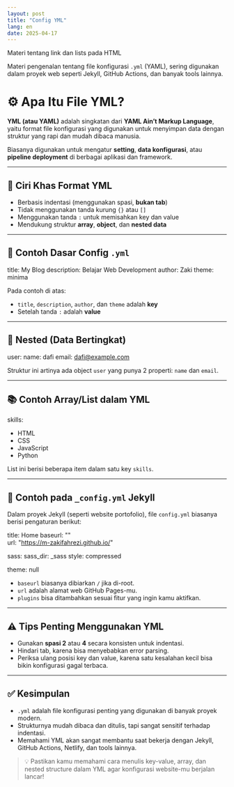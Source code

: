 ```yaml
---
layout: post
title: "Config YML"
lang: en
date: 2025-04-17
---
```


Materi tentang link dan lists pada HTML

Materi pengenalan tentang file konfigurasi `.yml` (YAML), sering digunakan dalam proyek web seperti Jekyll, GitHub Actions, dan banyak tools lainnya.

# ⚙️ Apa Itu File YML?

**YML (atau YAML)** adalah singkatan dari **YAML Ain’t Markup Language**, yaitu format file konfigurasi yang digunakan untuk menyimpan data dengan struktur yang rapi dan mudah dibaca manusia.

Biasanya digunakan untuk mengatur **setting**, **data konfigurasi**, atau **pipeline deployment** di berbagai aplikasi dan framework.

---

## 🧩 Ciri Khas Format YML

- Berbasis indentasi (menggunakan spasi, **bukan tab**)
- Tidak menggunakan tanda kurung `{}` atau `[]`
- Menggunakan tanda `:` untuk memisahkan key dan value
- Mendukung struktur **array**, **object**, dan **nested data**

---

## 📘 Contoh Dasar Config `.yml`

title: My Blog
description: Belajar Web Development
author: Zaki
theme: minima


Pada contoh di atas:
- `title`, `description`, `author`, dan `theme` adalah **key**
- Setelah tanda `:` adalah **value**

---

## 🧱 Nested (Data Bertingkat)

user:
  name: dafi
  email: dafi@example.com


Struktur ini artinya ada object `user` yang punya 2 properti: `name` dan `email`.

---

## 📚 Contoh Array/List dalam YML


skills:
  - HTML
  - CSS
  - JavaScript
  - Python


List ini berisi beberapa item dalam satu key `skills`.

---

## 🔧 Contoh pada `_config.yml` Jekyll

Dalam proyek Jekyll (seperti website portofolio), file `config.yml` biasanya berisi pengaturan berikut:

title: Home
baseurl: ""  
url: "https://m-zakifahrezi.github.io/"

sass:
  sass_dir: _sass
  style: compressed

theme: null


- `baseurl` biasanya dibiarkan `/` jika di-root.
- `url` adalah alamat web GitHub Pages-mu.
- `plugins` bisa ditambahkan sesuai fitur yang ingin kamu aktifkan.

---

## ⚠️ Tips Penting Menggunakan YML

- Gunakan **spasi 2** atau **4** secara konsisten untuk indentasi.
- Hindari tab, karena bisa menyebabkan error parsing.
- Periksa ulang posisi key dan value, karena satu kesalahan kecil bisa bikin konfigurasi gagal terbaca.

---

## ✅ Kesimpulan

- `.yml` adalah file konfigurasi penting yang digunakan di banyak proyek modern.
- Strukturnya mudah dibaca dan ditulis, tapi sangat sensitif terhadap indentasi.
- Memahami YML akan sangat membantu saat bekerja dengan Jekyll, GitHub Actions, Netlify, dan tools lainnya.

> 💡 Pastikan kamu memahami cara menulis key-value, array, dan nested structure dalam YML agar konfigurasi website-mu berjalan lancar!
